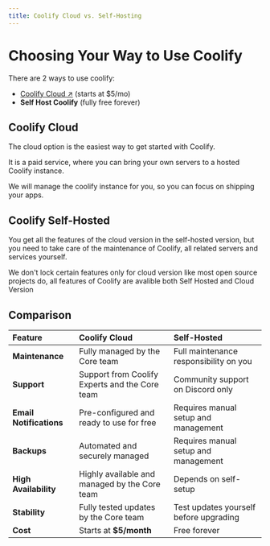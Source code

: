 ```yaml
---
title: Coolify Cloud vs. Self-Hosting
---
```



# Choosing Your Way to Use Coolify
There are 2 ways to use coolify:
- [Coolify Cloud ↗](https://coolify.io/pricing/) (starts at $5/mo)
- **Self Host Coolify** (fully free forever)

## Coolify Cloud
The cloud option is the easiest way to get started with Coolify.

It is a paid service, where you can bring your own servers to a hosted Coolify instance. 

We will manage the coolify instance for you, so you can focus on shipping your apps.


## Coolify Self-Hosted
You get all the features of the cloud version in the self-hosted version, but you need to take care of the maintenance of Coolify, all related servers and services yourself.

We don't lock certain features only for cloud version like most open source projects do, all features of Coolify are avalible both Self Hosted and Cloud Version


## Comparison

| Feature                |  Coolify Cloud                                          |  Self-Hosted                           |
| :----------------------| :-------------------------------------------------------| :--------------------------------------|
| **Maintenance**        | Fully managed by the Core team                          | Full maintenance responsibility on you |
| **Support**            | Support from Coolify Experts and the Core team          | Community support on Discord only      |
| **Email Notifications**| Pre-configured and ready to use for free                | Requires manual setup and management   |
| **Backups**            | Automated and securely managed                          | Requires manual setup and management   |
| **High Availability**  | Highly available and managed by the Core team           | Depends on self-setup                  |
| **Stability**          | Fully tested updates by the Core team                   | Test updates yourself before upgrading |
| **Cost**               | Starts at **$5/month**                                  | Free forever                           |

